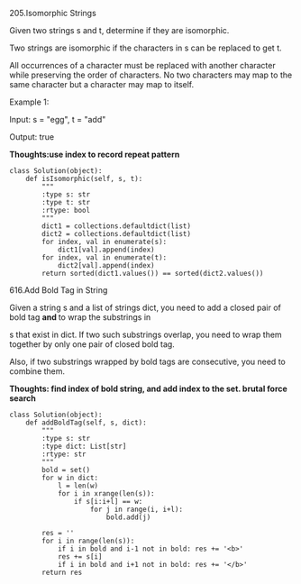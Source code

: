 205.Isomorphic Strings

Given two strings s and t, determine if they are isomorphic.

Two strings are isomorphic if the characters in s can be replaced to get t.

All occurrences of a character must be replaced with another character while preserving the order of characters. No two characters may map to the same character but a character may map to itself.

Example 1:

Input: s = "egg", t = "add"

Output: true

**Thoughts:use index to record repeat pattern**

```
class Solution(object):
    def isIsomorphic(self, s, t):
        """
        :type s: str
        :type t: str
        :rtype: bool
        """
        dict1 = collections.defaultdict(list)
        dict2 = collections.defaultdict(list) 
        for index, val in enumerate(s):
            dict1[val].append(index)
        for index, val in enumerate(t):
            dict2[val].append(index)
        return sorted(dict1.values()) == sorted(dict2.values())
```



616.Add Bold Tag in String

Given a string s and a list of strings dict, you need to add a closed pair of bold tag <b> and </b> to wrap the substrings in 

s that exist in dict. If two such substrings overlap, you need to wrap them together by only one pair of closed bold tag. 

Also, if two substrings wrapped by bold tags are consecutive, you need to combine them.

**Thoughts: find index of bold string, and add index to the set. brutal force search**
```
class Solution(object):
    def addBoldTag(self, s, dict):
        """
        :type s: str
        :type dict: List[str]
        :rtype: str
        """
        bold = set()
        for w in dict:
            l = len(w)
            for i in xrange(len(s)):
                if s[i:i+l] == w:
                    for j in range(i, i+l):
                        bold.add(j)
                
        res = ''
        for i in range(len(s)):
            if i in bold and i-1 not in bold: res += '<b>'
            res += s[i]
            if i in bold and i+1 not in bold: res += '</b>'
        return res
```
